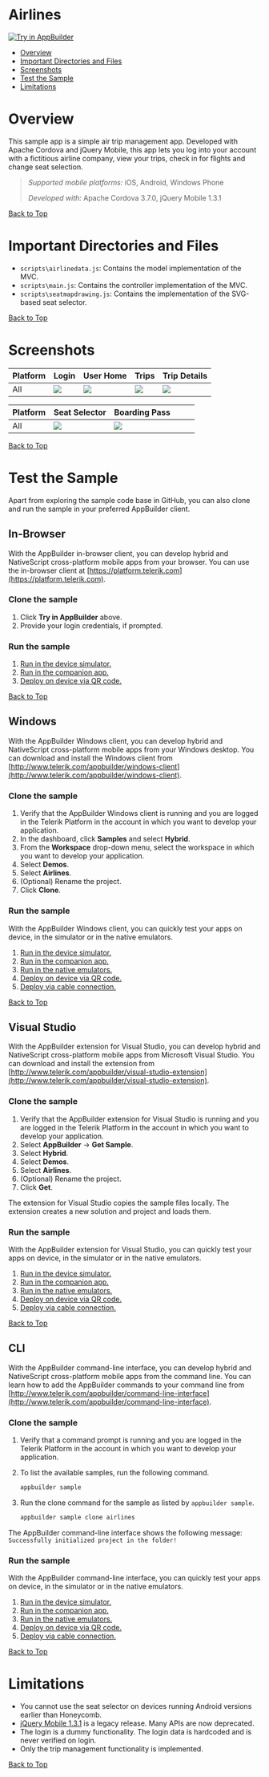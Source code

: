 Airlines
===============
<a href="https://platform.telerik.com/#appbuilder/clone/https%3A%2F%2Fgithub.com%2FIcenium%2Fsample-airlines" target="_blank"><img src="http://docs.telerik.com/platform/samples/images/try-in-appbuilder.png" alt="Try in AppBuilder" title="Try in AppBuilder" /></a>  

<a id="top"></a>
* [Overview](#overview)
* [Important Directories and Files](#important-directories-and-files)
* [Screenshots](#screenshots)
* [Test the Sample](#test-the-sample)
* [Limitations](#limitations)

# Overview

This sample app is a simple air trip management app. Developed with Apache Cordova and jQuery Mobile, this app lets you log into your account with a fictitious airline company, view your trips, check in for flights and change seat selection.

> *Supported mobile platforms:* iOS, Android, Windows Phone
>
> *Developed with:* Apache Cordova 3.7.0, jQuery Mobile 1.3.1

[Back to Top](#top)

# Important Directories and Files

* `scripts\airlinedata.js`: Contains the model implementation of the MVC.
* `scripts\main.js`: Contains the controller implementation of the MVC.
* `scripts\seatmapdrawing.js`: Contains the implementation of the SVG-based seat selector.

[Back to Top](#top)

# Screenshots

Platform | Login | User Home | Trips | Trip Details 
---|---|---|---|---
All | ![](https://raw.githubusercontent.com/Icenium/sample-airlines/master/screenshots/login.jpg) | ![](https://raw.githubusercontent.com/Icenium/sample-airlines/master/screenshots/user-home.jpg) | ![](https://raw.githubusercontent.com/Icenium/sample-airlines/master/screenshots/trips.jpg) | ![](https://raw.githubusercontent.com/Icenium/sample-airlines/master/screenshots/trip-info.jpg)

Platform | Seat Selector | Boarding Pass | &nbsp; | &nbsp; 
---|---|---|---|---
All | ![](https://raw.githubusercontent.com/Icenium/sample-airlines/master/screenshots/seat-selector.jpg) | ![](https://raw.githubusercontent.com/Icenium/sample-airlines/master/screenshots/boarding-pass.jpg) | &nbsp; | &nbsp;

[Back to Top](#top)

# Test the Sample

Apart from exploring the sample code base in GitHub, you can also clone and run the sample in your preferred AppBuilder client.

## In-Browser

With the AppBuilder in-browser client, you can develop hybrid and NativeScript cross-platform mobile apps from your browser. You can use the in-browser client at [https://platform.telerik.com](https://platform.telerik.com).

### Clone the sample

1. Click **Try in AppBuilder** above.
1. Provide your login credentials, if prompted.

### Run the sample

1. [Run in the device simulator.][device simulator]
1. [Run in the companion app.][companion]
1. [Deploy on device via QR code.][QR code]

[Back to Top](#top)

## Windows

With the AppBuilder Windows client, you can develop hybrid and NativeScript cross-platform mobile apps from your Windows desktop. You can download and install the Windows client from [http://www.telerik.com/appbuilder/windows-client](http://www.telerik.com/appbuilder/windows-client).

### Clone the sample

1. Verify that the AppBuilder Windows client is running and you are logged in the Telerik Platform in the account in which you want to develop your application.
1. In the dashboard, click **Samples** and select **Hybrid**.
1. From the **Workspace** drop-down menu, select the workspace in which you want to develop your application.
1. Select **Demos**.
1. Select **Airlines**.
1. (Optional) Rename the project.
1. Click **Clone**.

### Run the sample

With the AppBuilder Windows client, you can quickly test your apps on device, in the simulator or in the native emulators.

1. [Run in the device simulator.][device simulator]
1. [Run in the companion app.][companion]
1. [Run in the native emulators.][emulators]
1. [Deploy on device via QR code.][QR code]
1. [Deploy via cable connection.][USB deploy]

[Back to Top](#top)

## Visual Studio

With the AppBuilder extension for Visual Studio, you can develop hybrid and NativeScript cross-platform mobile apps from Microsoft Visual Studio. You can download and install the extension from [http://www.telerik.com/appbuilder/visual-studio-extension](http://www.telerik.com/appbuilder/visual-studio-extension).

### Clone the sample

1. Verify that the AppBuilder extension for Visual Studio is running and you are logged in the Telerik Platform in the account in which you want to develop your application.
1. Select **AppBuilder** &#8594; **Get Sample**.
1. Select **Hybrid**.
1. Select **Demos**.
1. Select **Airlines**.
1. (Optional) Rename the project.
1. Click **Get**.

The extension for Visual Studio copies the sample files locally. The extension creates a new solution and project and loads them.

### Run the sample

With the AppBuilder extension for Visual Studio, you can quickly test your apps on device, in the simulator or in the native emulators.

1. [Run in the device simulator.][device simulator]
1. [Run in the companion app.][companion]
1. [Run in the native emulators.][emulators]
1. [Deploy on device via QR code.][QR code]
1. [Deploy via cable connection.][USB deploy]

[Back to Top](#top)

## CLI

With the AppBuilder command-line interface, you can develop hybrid and NativeScript cross-platform mobile apps from the command line. You can learn how to add the AppBuilder commands to your command line from [http://www.telerik.com/appbuilder/command-line-interface](http://www.telerik.com/appbuilder/command-line-interface).

### Clone the sample

1. Verify that a command prompt is running and you are logged in the Telerik Platform in the account in which you want to develop your application.
1. To list the available samples, run the following command.

	```bash
	appbuilder sample
	```
1. Run the clone command for the sample as listed by `appbuilder sample`.
	
	```bash
	appbuilder sample clone airlines
	```

The AppBuilder command-line interface shows the following message: `Successfully initialized project in the folder!`

### Run the sample

With the AppBuilder command-line interface, you can quickly test your apps on device, in the simulator or in the native emulators.

1. [Run in the device simulator.][device simulator]
1. [Run in the companion app.][companion]
1. [Run in the native emulators.][emulators]
1. [Deploy on device via QR code.][QR code]
1. [Deploy via cable connection.][USB deploy]

[Back to Top](#top)

# Limitations

* You cannot use the seat selector on devices running Android versions earlier than Honeycomb.
* [jQuery Mobile 1.3.1][jQuery Mobile 1.3.1] is a legacy release. Many APIs are now deprecated.
* The login is a dummy functionality. The login data is hardcoded and is never verified on login.
* Only the trip management functionality is implemented.

[Back to Top](#top)

[device simulator]: http://docs.telerik.com/platform/appbuilder/testing-your-app/running-apps-in-simulator/launch-simulator
[companion]: http://docs.telerik.com/platform/appbuilder/testing-your-app/running-on-devices/run-companion/using-appbuilder-companion-app
[QR code]: http://docs.telerik.com/platform/appbuilder/testing-your-app/running-on-devices/deploy-remote
[USB deploy]: http://docs.telerik.com/platform/appbuilder/testing-your-app/running-on-devices/running-on-connected-devices/deploy-connected
[emulators]: http://docs.telerik.com/platform/appbuilder/testing-your-app/running-in-emulators/native-emulators
[jQuery Mobile 1.3.1]: http://api.jquerymobile.com/1.3/